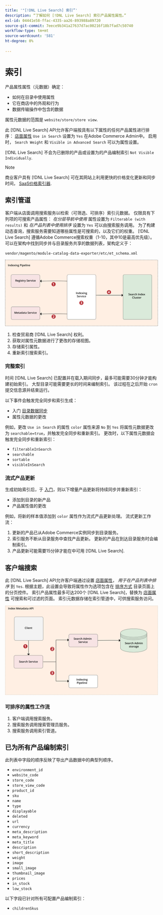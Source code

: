 ```yaml
---
title: '"[!DNL Live Search] 索引”'
description: “了解如何 [!DNL Live Search] 索引产品属性属性。”
exl-id: 04441e58-ffac-4335-aa26-893988a89720
source-git-commit: 7eece9b341a27637d7ac00216f18b7fad7c50740
workflow-type: tm+mt
source-wordcount: '581'
ht-degree: 0%

---
```


# 索引

产品属性属性（元数据）确定：

* 如何在目录中使用属性
* 它在商店中的外观和行为
* 数据传输操作中包含的数据

属性元数据的范围是 `website/store/store view`.

此 [!DNL Live Search] API允许客户端按具有以下属性的任何产品属性进行排序： [店面属性](https://experienceleague.adobe.com/docs/commerce-admin/catalog/product-attributes/product-attributes.html) `Use in Search` 设置为 `Yes` 在Adobe Commerce Admin中。 启用时， `Search Weight` 和 `Visible in Advanced Search` 可以为属性设置。

[!DNL Live Search] 不会为已删除的产品或设置为的产品编制索引 `Not Visible Individually`.

>[!NOTE]
>
> 商业客户具有 [!DNL Live Search] 可在其网站上利用更快的价格变化更新和同步时间， [SaaS价格索引器](../price-index/index.md).

## 索引管道

客户端从店面调用搜索服务以检索（可筛选、可排序）索引元数据。 仅限具有下列项的可搜索产品属性： *在分层导航中使用* 属性设置为 `Filterable (with results)` 和 *在产品列表中使用排序* 设置为 `Yes` 可以由搜索服务调用。
为了构建动态查询，搜索服务需要知道哪些属性是可搜索的，以及它们的权重。 [!DNL Live Search] 遵循Adobe Commerce搜索权重（1-10，其中10是最高优先级）。 可以在架构中找到同步并与目录服务共享的数据列表，架构定义于：

`vendor/magento/module-catalog-data-exporter/etc/et_schema.xml`

![[!DNL Live Search] 索引客户端搜索图](assets/indexing-pipeline.svg)

1. 检查贸易商 [!DNL Live Search] 权利。
1. 获取对属性元数据进行了更改的存储视图。
1. 存储索引属性。
1. 重新索引搜索索引。

### 完整索引

时间 [!DNL Live Search] 已配置并在载入期间同步，最多可能需要30分钟才能构建初始索引。 大型目录可能需要更长的时间来编制索引。 该过程在之后开始 `cron` 提交信息源并结束运行。

以下事件会触发完全同步和索引生成：

* 入门 [目录数据同步](install.md#synchronize-catalog-data)
* 属性元数据的更改

例如，更改 `Use in Search` 的属性 `color` 属性来源 `No` 到 `Yes` 将属性元数据更改为 `searchable=true`，并触发完全同步和重新索引。 更改时，以下属性元数据会触发完全同步和重新索引：

* `filterableInSearch`
* `searchable`
* `sortable`
* `visibleInSearch`

### 流式产品更新

生成初始索引后，于 [入门](install.md#synchronize-catalog-data)，则以下增量产品更新将持续同步并重新索引：

* 添加到目录的新产品
* 产品属性值的更改

例如，将新的样本值添加到 `color` 属性作为流式产品更新处理。
流式更新工作流：

1. 更新的产品已从Adobe Commerce实例同步到目录服务。
1. 索引服务不断从目录服务中查找产品更新。 更新的产品在到达目录服务时会编制索引。
1. 产品更新可能需要15分钟才能在中可用 [!DNL Live Search].

## 客户端搜索

此 [!DNL Live Search] API允许客户端通过设置 [店面属性](https://experienceleague.adobe.com/docs/commerce-admin/catalog/product-attributes/product-attributes.html)， *用于在产品列表中排序* 到 `Yes`. 根据主题，此设置会导致将属性作为选项包含在 [排序方式](https://experienceleague.adobe.com/docs/commerce-admin/catalog/catalog/navigation/navigation.html) 目录页面上的分页控件。 索引产品属性最多可达200个 [!DNL Live Search]，替换为 [店面属性](https://experienceleague.adobe.com/docs/commerce-admin/catalog/product-attributes/product-attributes.html) 可搜索和可过滤的页面。
索引元数据存储在索引管道中，可供搜索服务访问。

![[!DNL Live Search] 索引元数据API图](assets/index-metadata-api.svg)

### 可排序的属性工作流

1. 客户端调用搜索服务。
1. 搜索服务调用搜索管理员服务。
1. 搜索服务调用索引管道。

## 已为所有产品编制索引

此列表中字段的顺序反映了导出产品数据中的典型列顺序。

* `environment_id`
* `website_code`
* `store_code`
* `store_view_code`
* `product_id`
* `sku`
* `name`
* `type`
* `displayable`
* `deleted`
* `url`
* `currency`
* `meta_description`
* `meta_keyword`
* `meta_title`
* `description`
* `short_description`
* `weight`
* `image`
* `small_image`
* `thumbnail_image`
* `prices`
* `in_stock`
* `low_stock`

以下字段已针对所有可配置产品编制索引：

* `childrenSkus`
